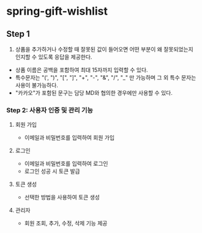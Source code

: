 # spring-gift-wishlist

## Step 1
1. 상품을 추가하거나 수정할 때 잘못된 값이 들어오면 어떤 부분이 왜 잘못되었는지 인지할 수 있도록 응답을 제공한다.
- 상품 이름은 공백을 포함하여 최대 15자까지 입력할 수 있다.
- 특수문자는 "(', ")", "[", "]", "+", "-", "&", "/", "_" 만 가능하며 그 외 특수 문자는 사용이 불가능하다.
- "카카오"가 포함된 문구는 담당 MD와 협의한 경우에만 사용할 수 있다.

### Step 2: 사용자 인증 및 관리 기능
1. 회원 가입
    - 이메일과 비밀번호를 입력하여 회원 가입
2. 로그인
    - 이메일과 비밀번호를 입력하여 로그인
    - 로그인 성공 시 토큰 발급

3. 토큰 생성
    - 선택한 방법을 사용하여 토큰 생성

4. 관리자
    - 회원 조회, 추가, 수정, 삭제 기능 제공